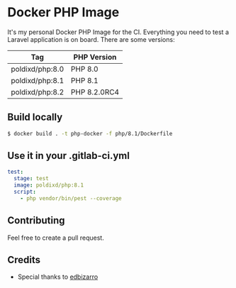 # Docker PHP Image

It's my personal Docker PHP Image for the CI. Everything you need to test a Laravel application is on board. There are some versions:

| Tag             | PHP Version |
| --------------- | ----------- |
| poldixd/php:8.0 | PHP 8.0     |
| poldixd/php:8.1 | PHP 8.1     |
| poldixd/php:8.2 | PHP 8.2.0RC4    |

## Build locally

```bash
$ docker build . -t php-docker -f php/8.1/Dockerfile
```

## Use it in your .gitlab-ci.yml

```yml
test:
  stage: test
  image: poldixd/php:8.1
  script:
    - php vendor/bin/pest --coverage
```

## Contributing

Feel free to create a pull request.

## Credits

- Special thanks to [edbizarro](https://github.com/edbizarro)
